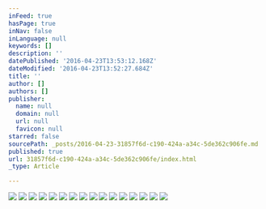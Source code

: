 ```yaml
---
inFeed: true
hasPage: true
inNav: false
inLanguage: null
keywords: []
description: ''
datePublished: '2016-04-23T13:53:12.168Z'
dateModified: '2016-04-23T13:52:27.684Z'
title: ''
author: []
authors: []
publisher:
  name: null
  domain: null
  url: null
  favicon: null
starred: false
sourcePath: _posts/2016-04-23-31857f6d-c190-424a-a34c-5de362c906fe.md
published: true
url: 31857f6d-c190-424a-a34c-5de362c906fe/index.html
_type: Article

---
```

![](https://the-grid-user-content.s3-us-west-2.amazonaws.com/496986d4-b8f5-4332-8510-6ce459c12b3f.jpg)
![](https://the-grid-user-content.s3-us-west-2.amazonaws.com/55691453-7494-46ef-81da-70ddd50b5801.jpg)
![](https://the-grid-user-content.s3-us-west-2.amazonaws.com/3b8498e8-ccda-4601-a733-d5b89f038c78.jpg)
![](https://the-grid-user-content.s3-us-west-2.amazonaws.com/d3f1f882-8744-49eb-97d1-9636ff51fe98.jpg)
![](https://the-grid-user-content.s3-us-west-2.amazonaws.com/35177fb8-4a3a-4218-92ba-0d110578e397.jpg)
![](https://the-grid-user-content.s3-us-west-2.amazonaws.com/6df3fb75-ca60-4041-9d16-234205ed14eb.jpg)
![](https://the-grid-user-content.s3-us-west-2.amazonaws.com/76e86b55-633a-494a-ab11-4c2efc5d2823.jpg)
![](https://the-grid-user-content.s3-us-west-2.amazonaws.com/8a942231-c29b-41be-9c19-9a0395ec9ee4.jpg)
![](https://the-grid-user-content.s3-us-west-2.amazonaws.com/162a1412-86d6-49c8-804e-d9e2c9928b79.jpg)
![](https://the-grid-user-content.s3-us-west-2.amazonaws.com/8c1bbd53-b1d7-4696-842f-9285e77f3fc6.jpg)
![](https://the-grid-user-content.s3-us-west-2.amazonaws.com/a69797ce-3f85-4f1f-a274-4c08738c707b.jpg)
![](https://the-grid-user-content.s3-us-west-2.amazonaws.com/b223ec3c-5638-43f7-ae41-1b5920fb0f9a.jpg)
![](https://the-grid-user-content.s3-us-west-2.amazonaws.com/8b80d923-ef58-47ec-88bd-48dabf2efb6d.jpg)
![](https://the-grid-user-content.s3-us-west-2.amazonaws.com/2bdf8554-9e1a-4a6b-b703-2fea34aae775.jpg)
![](https://the-grid-user-content.s3-us-west-2.amazonaws.com/182509fc-2cf3-49bc-9f87-74c805ccca4f.jpg)
![](https://the-grid-user-content.s3-us-west-2.amazonaws.com/f787f903-0dd6-4afe-b2d4-c5ba63eaa89d.jpg)